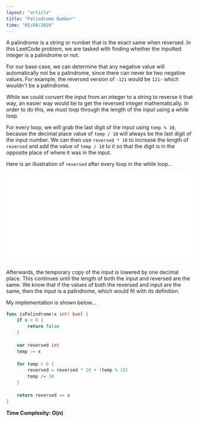 ```yaml
---
layout: "article"
title: "Palindrome Number"
time: "05/08/2024"
---
```


A palindrome is a string or number that is the exact same when reversed. In this LeetCode problem, we are tasked with finding whether the inputted integer is a palindrome or not. 

For our base case, we can determine that any negative value will automatically not be a palindrome, since there can never be two negative values. For example, the reversed version of `-121` would be `121-` which wouldn't be a palindrome.

While we could convert the input from an integer to a string to reverse it that way, an easier way would be to get the reversed integer mathematically. In order to do this, we must loop through the length of the input using a while loop.

For every loop, we will grab the last digit of the input using `temp % 10`, because the decimal place value of `temp / 10` will always be the last digit of the input number. We can then use `reversed * 10` to increase the length of `reversed` and add the value of `temp / 10` to it so that the digit is in the opposite place of where it was in the input.

Here is an illustration of `reversed` after every loop in the while loop...

![Figure 1](/assets/static/f1.svg)

Afterwards, the temporary copy of the input is lowered by one decimal place. This continues until the length of both the input and reversed are the same. We know that if the values of both the reversed and input are the same, then the input is a palindrome, which would fit with its definition.

My implementation is shown below...

```go
func isPalindrome(x int) bool {
    if x < 0 {
        return false
    }

    var reversed int
    temp := x

    for temp > 0 {
        reversed = reversed * 10 + (temp % 10)
        temp /= 10
    }

    return reversed == x
}
```
**Time Complexity: O(n)**